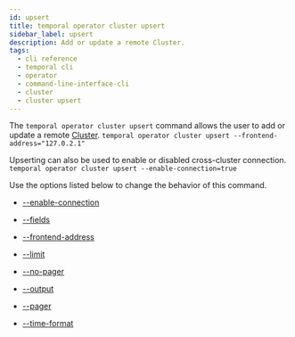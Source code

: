 ```yaml
---
id: upsert
title: temporal operator cluster upsert
sidebar_label: upsert
description: Add or update a remote Cluster.
tags:
  - cli reference
  - temporal cli
  - operator
  - command-line-interface-cli
  - cluster
  - cluster upsert
---
```


The `temporal operator cluster upsert` command allows the user to add or update a remote [Cluster](/concepts/what-is-a-temporal-cluster).
`temporal operator cluster upsert --frontend-address="127.0.2.1"`

Upserting can also be used to enable or disabled cross-cluster connection.
`temporal operator cluster upsert --enable-connection=true`

Use the options listed below to change the behavior of this command.

- [--enable-connection](/cli/cmd-options/enable-connection)

- [--fields](/cli/cmd-options/fields)

- [--frontend-address](/cli/cmd-options/frontend-address)

- [--limit](/cli/cmd-options/limit)

- [--no-pager](/cli/cmd-options/no-pager)

- [--output](/cli/cmd-options/output)

- [--pager](/cli/cmd-options/pager)

- [--time-format](/cli/cmd-options/time-format)
